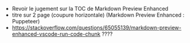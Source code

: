 - Revoir le jugement sur la TOC de Markdown Preview Enhanced
- titre sur 2 page (coupure horizontale) (Markdown Preview Enhanced : Puppeteer)
- https://stackoverflow.com/questions/65055139/markdown-preview-enhanced-vscode-run-code-chunk ????
